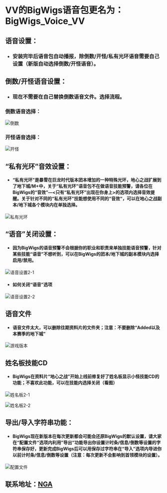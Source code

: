 #  VV的BigWigs语音包更名为：BigWigs_Voice_VV

##   语音设置：

- ### 安装完毕后语音包自动播报，除倒数/开怪/私有光环语音需要自己设置（新版自动选择倒数/开怪语音）。

##   倒数/开怪语音设置：

- ### 现在不需要在自己替换倒数语音文件。选择流程。
### 倒数语音选择：
![倒数](https://github.com/user-attachments/assets/b421b2fc-7c0d-41eb-a2eb-3434e796ea5e)
### 开怪语音选择：
![开怪](https://github.com/user-attachments/assets/2127c046-9138-46b0-a502-381f48fc48a7)



## “私有光环”音效设置：

- #### “私有光环”是暴雪在巨龙时代版本团本增加的一种特殊光环，地心之战扩展到了地下城/M+中，关于“私有光环”语音包不在做语音技能预警，请各位在BigWigs的“音效”—<只有“私有光环”出现在你身上>的选项内选择音效提醒。关于针对不同的“私有光环”技能想使用不同的“音效“，可以在地心之战副本/地下城各个模块内在单独选择。

![私有光环](https://github.com/user-attachments/assets/4fde7f88-536b-4cd8-aa34-0cff1fa49b95)



## “语音”关闭设置：
- #### 因为BigWigs的语音预警不会根据你的职业和职责来单独技能语音预警，针对某些技能“语音”不想听到，可以在BigWigs的团本/地下城的副本模块内选择启用/禁用。

![语音设置2-1](https://github.com/user-attachments/assets/dbd6849d-a72a-4529-bb0c-0d97176583e4)

- #### 如何关闭“语音”选项

![语音设置2-2](https://github.com/user-attachments/assets/d63b8fcd-1734-4109-994d-24a922029ce1)



## 语音文件
- #### 语音文件太大，可以删除往期资料片的文件夹；注意：不要删除“Added以及本赛季的地下城”

![游戏版本](https://github.com/user-attachments/assets/238965bd-28b5-46b3-9774-ad660bf64315)



## 姓名板技能CD

- #### BigWigs在资料片“地心之战”开始上线前修复好了姓名板显示小怪技能CD的功能；不喜欢此功能，可以在技能内选择关闭（看图）

![姓名板2-1](https://github.com/user-attachments/assets/c1a84866-ce34-4840-82cb-9dd229059a5e)

![姓名板2-2](https://github.com/user-attachments/assets/de98c5cd-5a77-4793-a543-ad67f66122e9)



## 导出/导入字符串功能：

- #### BigWigs现在新版本在每次更新都会可能会还原BigWigs的默认设置，请大家在“配置文件“选项内利用”导出“功能导出你设置计时条/信息/倒数等设置的字符串保存好，更新完成BigWigs后可以用保存过字符串在“导入”选项内导进你以前计时条/信息/倒数等设置（注意：每次更新不会影响到首领模块的设置）。

![配置文件](https://github.com/user-attachments/assets/6b9c0094-8ed3-4750-975c-d07c5bbf80cd)



## 联系地址：[NGA](https://nga.178.com/read.php?tid=15396176&_fp=3)
